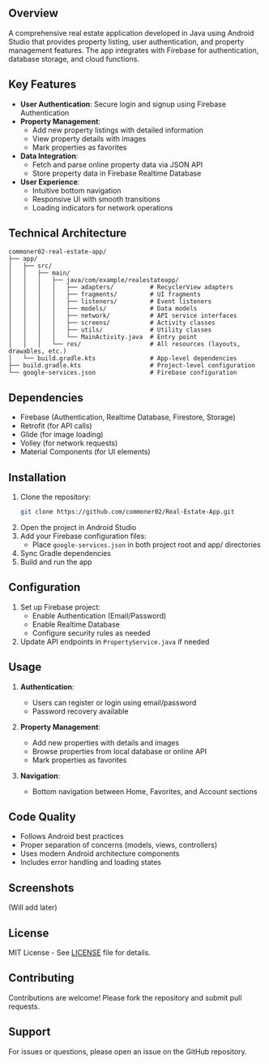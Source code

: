 ## Overview
A comprehensive real estate application developed in Java using Android Studio that provides property listing, user authentication, and property management features. The app integrates with Firebase for authentication, database storage, and cloud functions.

## Key Features
- **User Authentication**: Secure login and signup using Firebase Authentication
- **Property Management**:
  - Add new property listings with detailed information
  - View property details with images
  - Mark properties as favorites
- **Data Integration**:
  - Fetch and parse online property data via JSON API
  - Store property data in Firebase Realtime Database
- **User Experience**:
  - Intuitive bottom navigation
  - Responsive UI with smooth transitions
  - Loading indicators for network operations

## Technical Architecture
```
commoner02-real-estate-app/
├── app/
│   ├── src/
│   │   ├── main/
│   │   │   ├── java/com/example/realestateapp/
│   │   │   │   ├── adapters/          # RecyclerView adapters
│   │   │   │   ├── fragments/         # UI fragments
│   │   │   │   ├── listeners/         # Event listeners
│   │   │   │   ├── models/            # Data models
│   │   │   │   ├── network/           # API service interfaces
│   │   │   │   ├── screens/           # Activity classes
│   │   │   │   ├── utils/             # Utility classes
│   │   │   │   └── MainActivity.java  # Entry point
│   │   │   └── res/                   # All resources (layouts, drawables, etc.)
│   └── build.gradle.kts               # App-level dependencies
├── build.gradle.kts                   # Project-level configuration
└── google-services.json               # Firebase configuration
```

## Dependencies
- Firebase (Authentication, Realtime Database, Firestore, Storage)
- Retrofit (for API calls)
- Glide (for image loading)
- Volley (for network requests)
- Material Components (for UI elements)

## Installation
1. Clone the repository:
   ```bash
   git clone https://github.com/commoner02/Real-Estate-App.git
   ```
2. Open the project in Android Studio
3. Add your Firebase configuration files:
   - Place `google-services.json` in both project root and app/ directories
4. Sync Gradle dependencies
5. Build and run the app

## Configuration
1. Set up Firebase project:
   - Enable Authentication (Email/Password)
   - Enable Realtime Database
   - Configure security rules as needed
2. Update API endpoints in `PropertyService.java` if needed

## Usage
1. **Authentication**:
   - Users can register or login using email/password
   - Password recovery available

2. **Property Management**:
   - Add new properties with details and images
   - Browse properties from local database or online API
   - Mark properties as favorites

3. **Navigation**:
   - Bottom navigation between Home, Favorites, and Account sections

## Code Quality
- Follows Android best practices
- Proper separation of concerns (models, views, controllers)
- Uses modern Android architecture components
- Includes error handling and loading states

## Screenshots
(Will add later)

## License
MIT License - See [LICENSE](LICENSE) file for details.

## Contributing
Contributions are welcome! Please fork the repository and submit pull requests.

## Support
For issues or questions, please open an issue on the GitHub repository.
